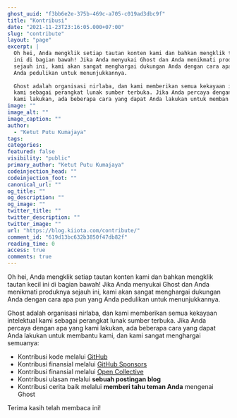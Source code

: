 ```yaml
---
ghost_uuid: "f3bb6e2e-375b-469c-a705-c019ad3dbc9f"
title: "Kontribusi"
date: "2021-11-23T23:16:05.000+07:00"
slug: "contribute"
layout: "page"
excerpt: |
  Oh hei, Anda mengklik setiap tautan konten kami dan bahkan mengklik tautan kecil
  ini di bagian bawah! Jika Anda menyukai Ghost dan Anda menikmati produknya
  sejauh ini, kami akan sangat menghargai dukungan Anda dengan cara apa pun yang
  Anda pedulikan untuk menunjukkannya.
  
  Ghost adalah organisasi nirlaba, dan kami memberikan semua kekayaan intelektual
  kami sebagai perangkat lunak sumber terbuka. Jika Anda percaya dengan apa yang
  kami lakukan, ada beberapa cara yang dapat Anda lakukan untuk memban
image: ""
image_alt: ""
image_caption: ""
author:
  - "Ketut Putu Kumajaya"
tags:
categories:
featured: false
visibility: "public"
primary_author: "Ketut Putu Kumajaya"
codeinjection_head: ""
codeinjection_foot: ""
canonical_url: ""
og_title: ""
og_description: ""
og_image: ""
twitter_title: ""
twitter_description: ""
twitter_image: ""
url: "https://blog.kiiota.com/contribute/"
comment_id: "619d13bc632b3850f47db82f"
reading_time: 0
access: true
comments: true
---
```


<p>Oh hei, Anda mengklik setiap tautan konten kami dan bahkan mengklik tautan kecil ini di bagian bawah! Jika Anda menyukai Ghost dan Anda menikmati produknya sejauh ini, kami akan sangat menghargai dukungan Anda dengan cara apa pun yang Anda pedulikan untuk menunjukkannya.</p><p>Ghost adalah organisasi nirlaba, dan kami memberikan semua kekayaan intelektual kami sebagai perangkat lunak sumber terbuka. Jika Anda percaya dengan apa yang kami lakukan, ada beberapa cara yang dapat Anda lakukan untuk membantu kami, dan kami sangat menghargai semuanya:</p><ul><li>Kontribusi kode melalui <a href="https://github.com/tryghost?ref=blog.kiiota.com">GitHub</a></li><li>Kontribusi finansial melalui <a href="https://github.com/sponsors/TryGhost?ref=blog.kiiota.com">GitHub Sponsors</a></li><li>Kontribusi finansial melalui <a href="https://opencollective.com/ghost?ref=blog.kiiota.com">Open Collective</a></li><li>Kontribusi ulasan melalui <strong>sebuah postingan blog</strong></li><li>Kontribusi cerita baik melalui <strong>memberi tahu teman Anda</strong> mengenai Ghost</li></ul><p>Terima kasih telah membaca ini!</p>